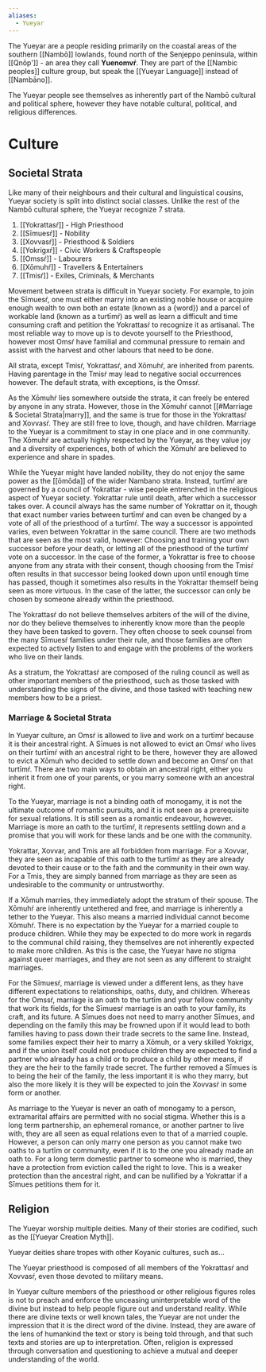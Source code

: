 ```yaml
---
aliases:
  - Yueyar
---
```

The Yueyar are a people residing primarily on the coastal areas of the southern [[Nambō]] lowlands, found north of the Senjeppo peninsula, within [[Qnōp']] - an area they call **Yuenomvŕ**. They are part of the [[Nambic peoples]] culture group, but speak the [[Yueyar Language]] instead of [[Nambāno]].

The Yueyar people see themselves as inherently part of the Nambō cultural and political sphere, however they have notable cultural, political, and religious differences.
# Culture
## Societal Strata
Like many of their neighbours and their cultural and linguistical cousins, Yueyar society is split into distinct social classes. Unlike the rest of the Nambō cultural sphere, the Yueyar recognize 7 strata.
1. [[Yokrattasŕ]] - High Priesthood
2. [[Sīmuesŕ]] - Nobility
3. [[Xovvasŕ]] - Priesthood & Soldiers
4. [[Yokrigxŕ]] - Civic Workers & Craftspeople
5. [[Omssŕ]] - Labourers
6. [[Xōmuhŕ]] - Travellers & Entertainers
7. [[Tmisŕ]] - Exiles, Criminals, & Merchants

Movement between strata is difficult in Yueyar society. For example, to join the Sīmuesŕ, one must either marry into an existing noble house or acquire enough wealth to own both an estate (known as a {word}) and a parcel of workable land (known as a turtīmŕ) as well as learn a difficult and time consuming craft and petition the Yokrattasŕ to recognize it as artisanal. The most reliable way to move up is to devote yourself to the Priesthood, however most Omsŕ have familial and communal pressure to remain and assist with the harvest and other labours that need to be done.

All strata, except Tmisŕ, Yokrattasŕ, and Xōmuhŕ, are inherited from parents. Having parentage in the Tmisŕ may lead to negative social occurrences however. The default strata, with exceptions, is the Omssŕ.

As the Xōmuhŕ lies somewhere outside the strata, it can freely be entered by anyone in any strata. However, those in the Xōmuhŕ cannot [[#Marriage & Societal Strata|marry]], and the same is true for those in the Yokrattasŕ and Xovvasŕ. They are still free to love, though, and have children. Marriage to the Yueyar is a commitment to stay in one place and in one community.
The Xōmuhŕ are actually highly respected by the Yueyar, as they value joy and a diversity of experiences, both of which the Xōmuhŕ are believed to experience and share in spades.

While the Yueyar might have landed nobility, they do not enjoy the same power as the [[ōmōda]] of the wider Nambano strata. Instead, turtīmŕ are governed by a council of Yokrattar - wise people entrenched in the religious aspect of Yueyar society.
Yokrattar rule until death, after which a successor takes over. A council always has the same number of Yokrattar on it, though that exact number varies between turtīmŕ and can even be changed by a vote of all of the priesthood of a turtīmŕ. The way a successor is appointed varies, even between Yokrattar in the same council. There are two methods that are seen as the most valid, however: Choosing and training your own successor before your death, or letting all of the priesthood of the turtīmŕ vote on a successor. In the case of the former, a Yokrattar is free to choose anyone from any strata with their consent, though choosing from the Tmisŕ often results in that successor being looked down upon until enough time has passed, though it sometimes also results in the Yokrattar themself being seen as more virtuous. In the case of the latter, the successor can only be chosen by someone already within the priesthood.

The Yokrattasŕ do not believe themselves arbiters of the will of the divine, nor do they believe themselves to inherently know more than the people they have been tasked to govern. They often choose to seek counsel from the many Sīmuesŕ families under their rule, and those families are often expected to actively listen to and engage with the problems of the workers who live on their lands.

As a stratum, the Yokrattasŕ are composed of the ruling council as well as other important members of the priesthood, such as those tasked with understanding the signs of the divine, and those tasked with teaching new members how to be a priest.
### Marriage & Societal Strata
In Yueyar culture, an Omsŕ is allowed to live and work on a turtīmŕ because it is their ancestral right. A Sīmues is not allowed to evict an Omsŕ who lives on their turtīmŕ with an ancestral right to be there, however they are allowed to evict a Xōmuh who decided to settle down and become an Omsŕ on that turtīmŕ. There are two main ways to obtain an ancestral right, either you inherit it from one of your parents, or you marry someone with an ancestral right.

To the Yueyar, marriage is not a binding oath of monogamy, it is not the ultimate outcome of romantic pursuits, and it is not seen as a prerequisite for sexual relations. It is still seen as a romantic endeavour, however. Marriage is more an oath to the turtīmŕ, it represents settling down and a promise that you will work for these lands and be one with the community.

Yokrattar, Xovvar, and Tmis are all forbidden from marriage. For a Xovvar, they are seen as incapable of this oath to the turtīmŕ as they are already devoted to their cause or to the faith and the community in their own way. For a Tmis, they are simply banned from marriage as they are seen as undesirable to the community or untrustworthy.

If a Xōmuh marries, they immediately adopt the stratum of their spouse. The Xōmuhŕ are inherently untethered and free, and marriage is inherently a tether to the Yueyar. This also means a married individual cannot become Xōmuhŕ. There is no expectation by the Yueyar for a married couple to produce children. While they may be expected to do more work in regards to the communal child raising, they themselves are not inherently expected to make more children. As this is the case, the Yueyar have no stigma against queer marriages, and they are not seen as any different to straight marriages.

For the Sīmuesŕ, marriage is viewed under a different lens, as they have different expectations to relationships, oaths, duty, and children. Whereas for the Omssŕ, marriage is an oath to the turtīm and your fellow community that work its fields, for the Sīmuesŕ marriage is an oath to your family, its craft, and its future. A Sīmues does not need to marry another Sīmues, and depending on the family this may be frowned upon if it would lead to both families having to pass down their trade secrets to the same line. Instead, some families expect their heir to marry a Xōmuh, or a very skilled Yokrigx, and if the union itself could not produce children they are expected to find a partner who already has a child or to produce a child by other means, if they are the heir to the family trade secret. The further removed a Sīmues is to being the heir of the family, the less important it is who they marry, but also the more likely it is they will be expected to join the Xovvasŕ in some form or another.

As marriage to the Yueyar is never an oath of monogamy to a person, extramarital affairs are permitted with no social stigma. Whether this is a long term partnership, an ephemeral romance, or another partner to live with, they are all seen as equal relations even to that of a married couple. However, a person can only marry one person as you cannot make two oaths to a turtīm or community, even if it is to the one you already made an oath to. For a long term domestic partner to someone who is married, they have a protection from eviction called the right to love. This is a weaker protection than the ancestral right, and can be nullified by a Yokrattar if a Sīmues petitions them for it.
## Religion
The Yueyar worship multiple deities. Many of their stories are codified, such as the [[Yueyar Creation Myth]].

Yueyar deities share tropes with other Koyanic cultures, such as...

The Yueyar priesthood is composed of all members of the Yokrattasŕ and Xovvasŕ, even those devoted to military means.

In Yueyar culture members of the priesthood or other religious figures roles is not to preach and enforce the unceasing uninterpretable word of the divine but instead to help people figure out and understand reality. While there are divine texts or well known tales, the Yueyar are not under the impression that it is the direct word of the divine. Instead, they are aware of the lens of humankind the text or story is being told through, and that such texts and stories are up to interpretation. Often, religion is expressed through conversation and questioning to achieve a mutual and deeper understanding of the world.